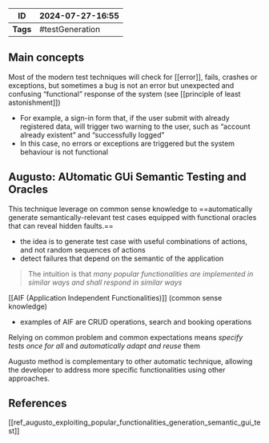 
| ID       | 2024-07-27-16:55 |
| -------- | ---------------- |
| **Tags** | #testGeneration  |
## Main concepts

Most of the modern test techniques will check for [[error]], fails, crashes or exceptions, but sometimes a bug is not an error but unexpected and confusing “functional” response of the system (see [[principle of least astonishment]])

- For example, a sign-in form that, if the user submit with already registered data, will trigger two warning to the user, such as “account already existent” and “successfully logged”
- In this case, no errors or exceptions are triggered but the system behaviour is not functional

## Augusto: AUtomatic GUi Semantic Testing and Oracles

This technique leverage on common sense knowledge to ==automatically generate semantically-relevant test cases equipped with functional oracles that can reveal hidden faults.==

- the idea is to generate test case with useful combinations of actions, and not random sequences of actions
- detect failures that depend on the semantic of the application

> The intuition is that *many popular functionalities are implemented in similar ways and shall respond in similar ways*

[[AIF (Application Independent Functionalities)]] (common sense knowledge)

- examples of AIF are CRUD operations, search and booking operations

Relying on common problem and common expectations means *specify tests once for all* and *automatically adapt and reuse* them

Augusto method is complementary to other automatic technique, allowing the developer to address more specific functionalities using other approaches.
## References
[[ref_augusto_exploiting_popular_functionalities_generation_semantic_gui_test]]
